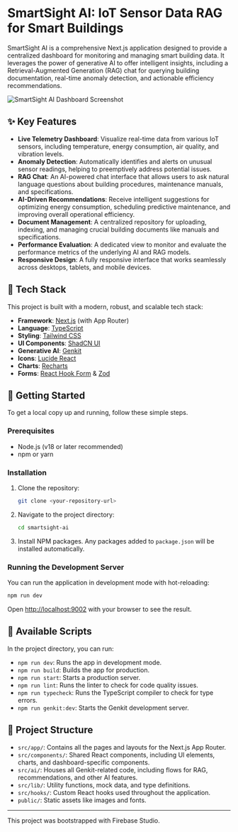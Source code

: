 # SmartSight AI: IoT Sensor Data RAG for Smart Buildings

SmartSight AI is a comprehensive Next.js application designed to provide a centralized dashboard for monitoring and managing smart building data. It leverages the power of generative AI to offer intelligent insights, including a Retrieval-Augmented Generation (RAG) chat for querying building documentation, real-time anomaly detection, and actionable efficiency recommendations.

![SmartSight AI Dashboard Screenshot](https://ucarecdn.com/2a9841c0-f50c-4a3f-abcb-11e20d04414f/Screenshot20250814201935.png)

## ✨ Key Features

*   **Live Telemetry Dashboard**: Visualize real-time data from various IoT sensors, including temperature, energy consumption, air quality, and vibration levels.
*   **Anomaly Detection**: Automatically identifies and alerts on unusual sensor readings, helping to preemptively address potential issues.
*   **RAG Chat**: An AI-powered chat interface that allows users to ask natural language questions about building procedures, maintenance manuals, and specifications.
*   **AI-Driven Recommendations**: Receive intelligent suggestions for optimizing energy consumption, scheduling predictive maintenance, and improving overall operational efficiency.
*   **Document Management**: A centralized repository for uploading, indexing, and managing crucial building documents like manuals and specifications.
*   **Performance Evaluation**: A dedicated view to monitor and evaluate the performance metrics of the underlying AI and RAG models.
*   **Responsive Design**: A fully responsive interface that works seamlessly across desktops, tablets, and mobile devices.

## 🚀 Tech Stack

This project is built with a modern, robust, and scalable tech stack:

*   **Framework**: [Next.js](https://nextjs.org/) (with App Router)
*   **Language**: [TypeScript](https://www.typescriptlang.org/)
*   **Styling**: [Tailwind CSS](https://tailwindcss.com/)
*   **UI Components**: [ShadCN UI](https://ui.shadcn.com/)
*   **Generative AI**: [Genkit](https://firebase.google.com/docs/genkit)
*   **Icons**: [Lucide React](https://lucide.dev/)
*   **Charts**: [Recharts](https://recharts.org/)
*   **Forms**: [React Hook Form](https://react-hook-form.com/) & [Zod](https://zod.dev/)

## 🏁 Getting Started

To get a local copy up and running, follow these simple steps.

### Prerequisites

*   Node.js (v18 or later recommended)
*   npm or yarn

### Installation

1.  Clone the repository:
    ```bash
    git clone <your-repository-url>
    ```
2.  Navigate to the project directory:
    ```bash
    cd smartsight-ai
    ```
3.  Install NPM packages. Any packages added to `package.json` will be installed automatically.

### Running the Development Server

You can run the application in development mode with hot-reloading:

```bash
npm run dev
```

Open [http://localhost:9002](http://localhost:9002) with your browser to see the result.

## 📜 Available Scripts

In the project directory, you can run:

*   `npm run dev`: Runs the app in development mode.
*   `npm run build`: Builds the app for production.
*   `npm run start`: Starts a production server.
*   `npm run lint`: Runs the linter to check for code quality issues.
*   `npm run typecheck`: Runs the TypeScript compiler to check for type errors.
*   `npm run genkit:dev`: Starts the Genkit development server.

## 📁 Project Structure

*   `src/app/`: Contains all the pages and layouts for the Next.js App Router.
*   `src/components/`: Shared React components, including UI elements, charts, and dashboard-specific components.
*   `src/ai/`: Houses all Genkit-related code, including flows for RAG, recommendations, and other AI features.
*   `src/lib/`: Utility functions, mock data, and type definitions.
*   `src/hooks/`: Custom React hooks used throughout the application.
*   `public/`: Static assets like images and fonts.

---

This project was bootstrapped with Firebase Studio.
